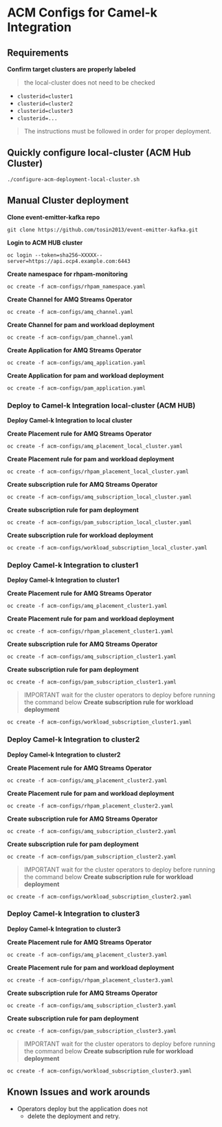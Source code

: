 # ACM Configs for Camel-k Integration

## Requirements 
**Confirm target clusters are properly labeled**
> the local-cluster does not need to be checked
*  `clusterid=cluster1`
*  `clusterid=cluster2`
*  `clusterid=cluster3`
*  `clusterid=...`
> The instructions must be followed in order for proper deployment. 

## Quickly configure local-cluster (ACM Hub Cluster)
```
./configure-acm-deployment-local-cluster.sh 
```


## Manual Cluster deployment 
**Clone event-emitter-kafka repo**
```
git clone https://github.com/tosin2013/event-emitter-kafka.git
```

**Login to ACM HUB cluster**
```
oc login --token=sha256~XXXXX--server=https://api.ocp4.example.com:6443
```

**Create namespace for rhpam-monitoring**
```
oc create -f acm-configs/rhpam_namespace.yaml
```

**Create Channel for AMQ Streams Operator**
```
oc create -f acm-configs/amq_channel.yaml
```

**Create Channel for pam and workload deployment**
```
oc create -f acm-configs/pam_channel.yaml
```

**Create Application for  AMQ Streams Operator**
```
oc create -f acm-configs/amq_application.yaml
```

**Create Application for pam and workload deployment**
```
oc create -f acm-configs/pam_application.yaml
```

### Deploy to Camel-k Integration local-cluster (ACM HUB)
**Deploy Camel-k Integration to local cluster**

**Create Placement rule for AMQ Streams Operator**
```
oc create -f acm-configs/amq_placement_local_cluster.yaml
```

**Create Placement rule for pam and workload deployment**
```
oc create -f acm-configs/rhpam_placement_local_cluster.yaml 
```

**Create subscription rule for AMQ Streams Operator**
```
oc create -f acm-configs/amq_subscription_local_cluster.yaml
```

**Create subscription rule for pam deployment**
```
oc create -f acm-configs/pam_subscription_local_cluster.yaml
```

**Create subscription rule for workload deployment**
```
oc create -f acm-configs/workload_subscription_local_cluster.yaml
```


### Deploy Camel-k Integration  to cluster1 

**Deploy Camel-k Integration to cluster1**

**Create Placement rule for AMQ Streams Operator**
```
oc create -f acm-configs/amq_placement_cluster1.yaml
```

**Create Placement rule for pam and workload deployment**
```
oc create -f acm-configs/rhpam_placement_cluster1.yaml 
```

**Create subscription rule for AMQ Streams Operator**
```
oc create -f acm-configs/amq_subscription_cluster1.yaml
```

**Create subscription rule for pam deployment**
```
oc create -f acm-configs/pam_subscription_cluster1.yaml
```

> IMPORTANT wait for the cluster operators to deploy before running the command below 
**Create subscription rule for workload deployment**
```
oc create -f acm-configs/workload_subscription_cluster1.yaml
```

### Deploy Camel-k Integration  to cluster2 

**Deploy Camel-k Integration to cluster2**

**Create Placement rule for AMQ Streams Operator**
```
oc create -f acm-configs/amq_placement_cluster2.yaml
```

**Create Placement rule for pam and workload deployment**
```
oc create -f acm-configs/rhpam_placement_cluster2.yaml 
```

**Create subscription rule for AMQ Streams Operator**
```
oc create -f acm-configs/amq_subscription_cluster2.yaml
```

**Create subscription rule for pam deployment**
```
oc create -f acm-configs/pam_subscription_cluster2.yaml
```

> IMPORTANT wait for the cluster operators to deploy before running the command below 
**Create subscription rule for workload deployment**
```
oc create -f acm-configs/workload_subscription_cluster2.yaml
```

### Deploy Camel-k Integration  to cluster3 

**Deploy Camel-k Integration to cluster3**

**Create Placement rule for AMQ Streams Operator**
```
oc create -f acm-configs/amq_placement_cluster3.yaml
```

**Create Placement rule for pam and workload deployment**
```
oc create -f acm-configs/rhpam_placement_cluster3.yaml 
```

**Create subscription rule for AMQ Streams Operator**
```
oc create -f acm-configs/amq_subscription_cluster3.yaml
```

**Create subscription rule for pam deployment**
```
oc create -f acm-configs/pam_subscription_cluster3.yaml
```

> IMPORTANT wait for the cluster operators to deploy before running the command below 
**Create subscription rule for workload deployment**
```
oc create -f acm-configs/workload_subscription_cluster3.yaml
```

## Known Issues and work arounds 
* Operators deploy but the application does not 
  * delete the deployment and retry. 